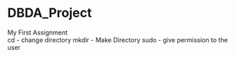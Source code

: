 # DBDA_Project
My First Assignment 
<br>
cd - change directory
mkdir - Make Directory
sudo - give permission to the user
